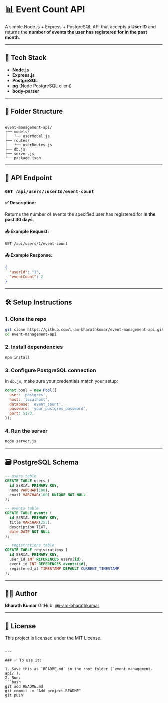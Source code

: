 # 📊 Event Count API

A simple Node.js + Express + PostgreSQL API that accepts a **User ID** and returns the **number of events the user has registered for in the past month**.

---

## 🚀 Tech Stack

- **Node.js**
- **Express.js**
- **PostgreSQL**
- **pg** (Node PostgreSQL client)
- **body-parser**

---

## 📁 Folder Structure

```

event-management-api/
├── models/
│   └── userModel.js
├── routes/
│   └── userRoutes.js
├── db.js
├── server.js
└── package.json

````

---

## 🧪 API Endpoint

### `GET /api/users/:userId/event-count`

#### ✅ Description:
Returns the number of events the specified user has registered for **in the past 30 days**.

#### 📥 Example Request:
```http
GET /api/users/1/event-count
````

#### 📤 Example Response:

```json
{
  "userId": "1",
  "eventCount": 2
}
```

---

## 🛠️ Setup Instructions

### 1. Clone the repo

```bash
git clone https://github.com/i-am-bharathkumar/event-management-api.git
cd event-management-api
```

### 2. Install dependencies

```bash
npm install
```

### 3. Configure PostgreSQL connection

In `db.js`, make sure your credentials match your setup:

```js
const pool = new Pool({
  user: 'postgres',
  host: 'localhost',
  database: 'event_count',
  password: 'your_postgres_password',
  port: 5173,
});
```

### 4. Run the server

```bash
node server.js
```

---

## 🗃️ PostgreSQL Schema

```sql
-- users table
CREATE TABLE users (
  id SERIAL PRIMARY KEY,
  name VARCHAR(100),
  email VARCHAR(100) UNIQUE NOT NULL
);

-- events table
CREATE TABLE events (
  id SERIAL PRIMARY KEY,
  title VARCHAR(255),
  description TEXT,
  date DATE NOT NULL
);

-- registrations table
CREATE TABLE registrations (
  id SERIAL PRIMARY KEY,
  user_id INT REFERENCES users(id),
  event_id INT REFERENCES events(id),
  registered_at TIMESTAMP DEFAULT CURRENT_TIMESTAMP
);
```

---

## 🧑‍💻 Author

**Bharath Kumar**
GitHub: [@i-am-bharathkumar](https://github.com/i-am-bharathkumar)

---

## 📄 License

This project is licensed under the MIT License.

````

---

### ✅ To use it:

1. Save this as `README.md` in the root folder (`event-management-api/`).
2. Run:
```bash
git add README.md
git commit -m "Add project README"
git push
````



